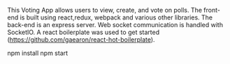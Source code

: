 This Voting App allows users to view, create, and vote on polls.  The front-end is built using react,redux, webpack and various other libraries. The back-end is an express server.  Web socket communication is handled with SocketIO. A react boilerplate was used to get started (https://github.com/gaearon/react-hot-boilerplate). 

npm install
npm start